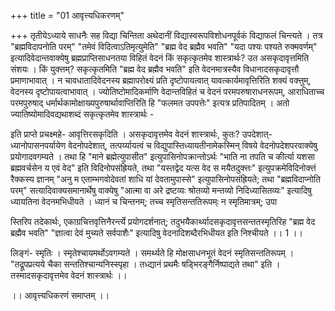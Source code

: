 +++
title = "01 आवृत्त्यधिकरणम्"

+++
तृतीयेऽध्याये साधनैः सह विद्या चिन्तिता अथेदानीं विद्यास्वरूपविशोधनपूर्वकं विद्याफलं चिन्त्यते । तत्र "ब्रह्मविदापनोति परम्" "तमेवं विदित्वाऽतिमृत्युमेति" "ब्रह्म वेद ब्रह्मैव भवति" "यदा पश्यः पश्यते रुक्मवर्णम्" इत्यादिवेदान्तवाक्येषु ब्रह्मप्राप्तिसाधनतया विहितं वेदनं किं सकृत्कृतमेव शास्त्रार्थः? उत असकृदावृत्तमिति संशयः । किं युक्त्तम्? सकृत्कृतमिति "ब्रह्म वेद ब्रह्मैव भवति" इति वेदनमात्रस्यैव विधानादसकृदावृत्तौ प्रमाणाभावात् । न चावधातादिवेदनस्य ब्रह्मापरोक्ष्यं प्रति दृष्टोपायत्वात् यावत्कार्यमावृत्तिरिति शक्यं वक्त्तुम्, वेदनस्य दृष्टोपायत्वाभावात् । ज्योतिष्टोमादिकर्माणि वेदान्तविहितं च वेदनं परमपरुषाराधनरूपम्, आराधिताच्च परमपुरुषाद् धर्मार्थकामोक्षाख्यपुरुषार्थावाप्तिरिति हि "फलमत उपपत्तेः" इत्यत्र प्रतिपादितम् । अतो ज्यातिष्योमादिवद्यथाशब्दं सकृत्कृतमेव शास्त्रार्थः -

इति प्राप्ते प्रचक्ष्महे- आवृत्तिरसकृदिति । असकृदावृत्तमेव वेदनं शास्त्रार्थः, कुतः? उपदेशात्- ध्यानोपासनपर्यायेण वेदनोपदेशात्, तत्पर्य्यायत्वं च विद्युपास्तिध्यायतीनामेकस्मिन् विषये वेदनोपदेशपरवाक्येषु प्रयोगादवगम्यते । तथा हि "माने ब्रह्मेत्युपासीत" इत्युपासिनोपक्रान्तोऽर्थः "भाति ना तपति च कीर्त्या यशसा ब्रह्मवर्चसेन य एवं वेद" इति विदिनोपसंह्रियते, तथा "यस्तद्वेद यत्स वेद स मयैतदुक्त्तः" इत्युपक्रमेविदिनोक्त्तं रैक्कस्य ज्ञानम् "अनु म एताम्भगवोदेवतां शाधि यां देवतामुपास्से" इत्युपासिनोपसंह्रियते; तथा "ब्रह्मविदाप्नोति परम्" सत्यादिवाक्यसमानार्थेषु वाक्येषु "आत्मा वा अरे द्रष्टव्यः श्रोतव्यो मन्तव्यो निदिध्यासितव्यः" इत्यादिषु ध्यायतिना वेदनमभिधीयते । ध्यानं च चिन्तनम्; तच्च स्मृतिसन्ततिरूपम्ः न स्मृतिमात्रम्; उपा

स्तिरिप तदेकार्थः, एकाग्रचित्तवृत्तिनैरर्न्त्ये प्रयोगदर्शनात्; तदुभयैकार्थ्यादसकृदावृत्तसन्ततस्मृतिरिह "ब्रह्म वेद ब्रह्मैव भवति" "ज्ञात्वा देवं मुच्यते सर्वपाशैः" इत्यादिषु वेदनादिशब्दैरभिधीयत इति निश्चीयते ।। 1 ।।

लिङ्गं- स्मृतिः । स्मृतेश्चायमर्थोऽवगम्यते । समर्थ्यते हि मोक्षसाधनभूतं वेदनं स्मृतिसन्ततिरूपम् । "तद्रूपप्रत्यये चैका सन्ततिश्चान्यनिस्स्पृहा । तध्द्यानं प्रथमैः षड्भिरङ्गैर्निष्पाद्यते तथा" इति । तस्मादसकृदावृत्तमेव वेदनं शास्त्रार्थः ।।

।। आवृत्त्यधिकरणं समाप्तम् ।।